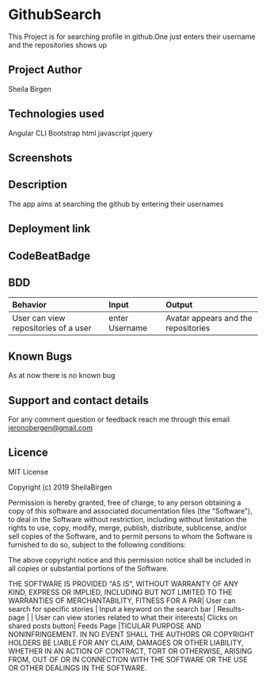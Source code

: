 # GithubSearch

This Project is for searching profile in github.One just enters their username and the repositories shows up

## Project Author

Sheila Birgen

## Technologies used
Angular CLI
Bootstrap
html
javascript
jquery

## Screenshots

## Description
The app aims at searching the github  by entering their usernames 

## Deployment link


## CodeBeatBadge



## BDD
| Behavior | Input    | Output   |
| :------------- | :------------- | :------------- |
| User can view repositories of a user | enter Username | Avatar appears and the repositories |







## Known Bugs

As at now there is no known bug

## Support and contact details

For any comment question or feedback reach me through this email jeronobergen@gmail.com

## Licence

MIT License

Copyright (c) 2019 SheilaBirgen

Permission is hereby granted, free of charge, to any person obtaining a copy
of this software and associated documentation files (the "Software"), to deal
in the Software without restriction, including without limitation the rights
to use, copy, modify, merge, publish, distribute, sublicense, and/or sell
copies of the Software, and to permit persons to whom the Software is
furnished to do so, subject to the following conditions:

The above copyright notice and this permission notice shall be included in all
copies or substantial portions of the Software.

THE SOFTWARE IS PROVIDED "AS IS", WITHOUT WARRANTY OF ANY KIND, EXPRESS OR
IMPLIED, INCLUDING BUT NOT LIMITED TO THE WARRANTIES OF MERCHANTABILITY,
FITNESS FOR A PAR| User can search for specific stories | Input a keyword on the search bar | Results-page |
| User can view stories related to what their interests| Clicks on shared posts button| Feeds Page |TICULAR PURPOSE AND NONINFRINGEMENT. IN NO EVENT SHALL THE
AUTHORS OR COPYRIGHT HOLDERS BE LIABLE FOR ANY CLAIM, DAMAGES OR OTHER
LIABILITY, WHETHER IN AN ACTION OF CONTRACT, TORT OR OTHERWISE, ARISING FROM,
OUT OF OR IN CONNECTION WITH THE SOFTWARE OR THE USE OR OTHER DEALINGS IN THE
SOFTWARE.